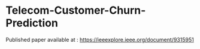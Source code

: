 # Telecom-Customer-Churn-Prediction
Published paper available at : https://ieeexplore.ieee.org/document/9315951
